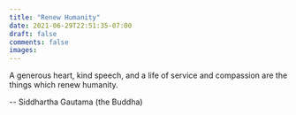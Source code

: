 ```yaml
---
title: "Renew Humanity"
date: 2021-06-29T22:51:35-07:00
draft: false
comments: false
images:
---
```


A generous heart, kind speech, and a life of service and compassion are the things which renew humanity.


-- Siddhartha Gautama (the Buddha)
